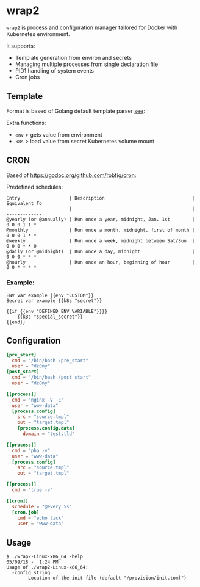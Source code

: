 # wrap2

`wrap2` is process and configuration manager tailored for Docker with Kubernetes 
environment.

It supports:

- Template generation from environ and secrets
- Managing multiple processes from single declaration file
- PID1 handling of system events
- Cron jobs


## Template

Format is based of Golang default template parser [see](https://golang.org/pkg/text/template/):

Extra functions:

 - `env` > gets value from environment
 - `k8s` > load value from secret Kubernetes volume mount

## CRON

Based of https://godoc.org/github.com/robfig/cron:

Predefined schedules:
```
Entry                  | Description                                | Equivalent To
-----                  | -----------                                | -------------
@yearly (or @annually) | Run once a year, midnight, Jan. 1st        | 0 0 0 1 1 *
@monthly               | Run once a month, midnight, first of month | 0 0 0 1 * *
@weekly                | Run once a week, midnight between Sat/Sun  | 0 0 0 * * 0
@daily (or @midnight)  | Run once a day, midnight                   | 0 0 0 * * *
@hourly                | Run once an hour, beginning of hour        | 0 0 * * * *
```

### Example:

```
ENV var example {{env "CUSTOM"}}
Secret var example {{k8s "secret"}}

{{if {{env "DEFINED_ENV_VARIABLE"}}}} 
    {{k8s "special_secret"}}
{{end}}

```

## Configuration

```toml
[pre_start]
  cmd = "/bin/bash /pre_start"
  user = "dz0ny"
[post_start]
  cmd = "/bin/bash /post_start"
  user = "dz0ny"

[[process]]
  cmd = "nginx -V -E"
  user = "www-data"
  [process.config]
    src = "source.tmpl"
    out = "target.tmpl"
    [process.config.data]
      domain = "test.tld"

[[process]]
  cmd = "php -v"
  user = "www-data"
  [process.config]
    src = "source.tmpl"
    out = "target.tmpl"

[[process]]
  cmd = "true -v"

[[cron]]
  schedule = "@every 5s"
  [cron.job]
    cmd = "echo tick"
    user = "www-data"
```

## Usage

```shell
$ ./wrap2-Linux-x86_64 -help                                                                                05/09/18 -  1:24 PM
Usage of ./wrap2-Linux-x86_64:
  -config string
        Location of the init file (default "/provision/init.toml")
```